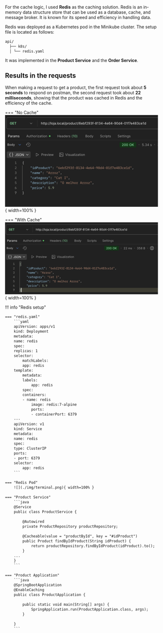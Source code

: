 For the cache logic, I used **Redis** as the caching solution. Redis is an in-memory data structure store that can be used as a database, cache, and message broker. It is known for its speed and efficiency in handling data.

Redis was deployed as a Kubernetes pod in the Minikube cluster. The setup file is located as follows:

```
api/
  ├── k8s/
  │ └── redis.yaml
```

It was implemented in the **Product Service** and the **Order Service**. 

## Results in the requests

When making a request to get a product, the first request took about **5 seconds** to respond on postman,
the second request took about **22 milliseconds**, showing that the product was cached in Redis and the efficiency of the cache.

=== "No Cache"
    ![](./img/normal.png){ width=100% }

=== "With Cache"
    ![](./img/cached.png){ width=100% }


!!! info "Redis setup"
    
    === "redis.yaml"
        ```yaml
        apiVersion: apps/v1
        kind: Deployment
        metadata:
        name: redis
        spec:
        replicas: 1
        selector:
            matchLabels:
            app: redis
        template:
            metadata:
            labels:
                app: redis
            spec:
            containers:
            - name: redis
                image: redis:7-alpine
                ports:
                - containerPort: 6379
        ---
        apiVersion: v1
        kind: Service
        metadata:
        name: redis
        spec:
        type: ClusterIP
        ports:
        - port: 6379
        selector:
            app: redis
        ```
    
    === "Redis Pod"
        ![](./img/terminal.png){ width=100% }

    === "Product Service"
        ```java
        @Service
        public class ProductService {

            @Autowired
            private ProductRepository productRepository;

            @Cacheable(value = "productById", key = "#idProduct")
            public Product findByIdProduct(String idProduct) {
                return productRepository.findByIdProduct(idProduct).to();
            }
        ...
        }
        ```
    
    === "Product Application"
        ```java
        @SpringBootApplication
        @EnableCaching
        public class ProductApplication {

            public static void main(String[] args) {
                SpringApplication.run(ProductApplication.class, args);
            }

        }
        ```